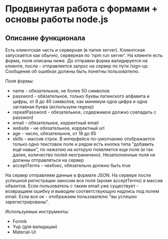 # Продвинутая работа с формами + основы работы node.js

## Описание функционала

<p>Есть клиентская часть и серверная (в папке server). Клиентская запускается как обычно, серверная по 'npm run server'. 
На клиенте есть форма, поля описаны ниже.
До отправки форма валидируется на клиенте, после - отправляется запрос на сервер по пути /sign-up.
Сообщения об ошибках должны быть понятны пользователю.</p>

Поля формы:
<ul>
    <li>name - обязательное, не более 50 символов</li>
    <li>password - обязательное, только буквы латинского алфавита и цифры, от 8 до 40 символов, как минимум одна цифра и одна заглавная буква (используем regexp)</li>
    <li>repeatPassword - обязательное, содержимое должно совпадать с password</li>
    <li>email - обязательное, корректный email</li>
    <li>website - не обязательное, корректный url</li>
    <li>age - число, обязательное, от 18 до 65</li>
   <li> skills - массив строк. В интерфейсе по-умолчанию отображается только одно текстовое поле и рядом есть кнопка типа "добавить ещё навык", по нажатию на которую появляется еще поле (и так далее, количество полей неограничено). Незаполненные поля не должны отправляться на сервер</li>
    <li>acceptTerms - чекбокс, обязательно должно быть true</li>
</ul>

<p>На сервер отправляем данные в формате JSON.
На сервере после успешной регистрации заносим все поля (кроме acceptTerms) в массив объектов. Если пользователь с таким email уже существует - возвращаем ошибку и выводим соответствующую надпись под полем email. Если все ок - отображаем пользователю "вы успешно зарегистрированы".</p>

Используемые инструменты:

<ul>
    <li>Formik</li>
    <li>Yup (для валидации)</li>
   <li> Material-UI</li>
</ul>